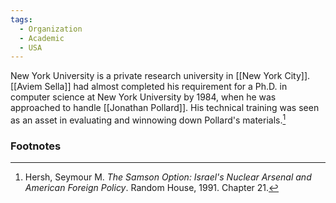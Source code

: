 ```yaml
---
tags:
  - Organization
  - Academic
  - USA
---
```

New York University is a private research university in [[New York City]]. [[Aviem Sella]] had almost completed his requirement for a Ph.D. in computer science at New York University by 1984, when he was approached to handle [[Jonathan Pollard]]. His technical training was seen as an asset in evaluating and winnowing down Pollard's materials.[^1]

### Footnotes

[^1]: Hersh, Seymour M. *The Samson Option: Israel's Nuclear Arsenal and American Foreign Policy*. Random House, 1991. Chapter 21.